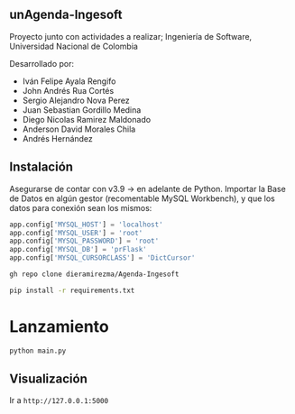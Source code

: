 ## unAgenda-Ingesoft
Proyecto junto con actividades a realizar; Ingeniería de Software, Universidad Nacional de Colombia

Desarrollado por:
- Iván Felipe Ayala Rengifo
- John Andrés Rua Cortés
- Sergio Alejandro Nova Perez
- Juan Sebastian Gordillo Medina
- Diego Nicolas Ramirez Maldonado
- Anderson David Morales Chila
- Andrés Hernández


## Instalación
Asegurarse de contar con v3.9 -> en adelante de Python. Importar la Base de Datos en algún gestor (recomentable MySQL Workbench), y que los datos para conexión sean los mismos:

```python
app.config['MYSQL_HOST'] = 'localhost'
app.config['MYSQL_USER'] = 'root'
app.config['MYSQL_PASSWORD'] = 'root'
app.config['MYSQL_DB'] = 'prFlask'
app.config['MYSQL_CURSORCLASS'] = 'DictCursor'
```

```bash
gh repo clone dieramirezma/Agenda-Ingesoft
```

```bash
pip install -r requirements.txt
```

# Lanzamiento
```bash
python main.py
```

## Visualización

Ir a `http://127.0.0.1:5000`

